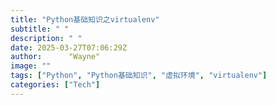 ```yaml
---
title: "Python基础知识之virtualenv"
subtitle: " "
description: " "
date: 2025-03-27T07:06:29Z
author:      "Wayne"
image: ""
tags: ["Python", "Python基础知识", "虚拟环境", "virtualenv"]
categories: ["Tech"]
---
```



